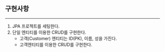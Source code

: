 ## 구현사항

---------

1. JPA 프로젝트를 세팅한다.
2. 단일 엔티티를 이용한 CRUD를 구현한다.
   - 고객(Customer) 엔티티는 ID(PK), 이름, 성을 가진다.
   - 고객엔티티를 이용한 CRUD를 구현한다.